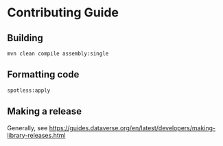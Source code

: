 # Contributing Guide

## Building

```
mvn clean compile assembly:single
```

## Formatting code

```
spotless:apply
```

## Making a release

Generally, see https://guides.dataverse.org/en/latest/developers/making-library-releases.html
